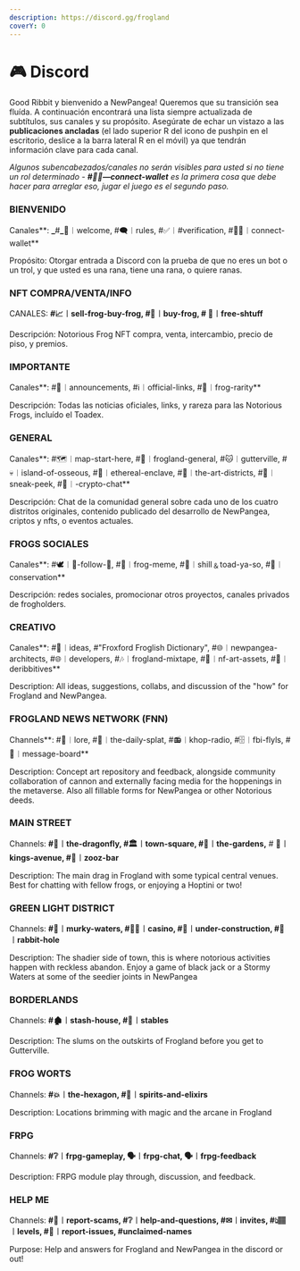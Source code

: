 ```yaml
---
description: https://discord.gg/frogland
coverY: 0
---
```


# 🎮 Discord

Good Ribbit y bienvenido a NewPangea! Queremos que su transición sea fluída. A continuación encontrará una lista siempre actualizada de subtítulos, sus canales y su propósito. Asegúrate de echar un vistazo a las **publicaciones ancladas** (el lado superior R del icono de pushpin en el escritorio, deslice a la barra lateral R en el móvil) ya que tendrán información clave para cada canal.

_Algunos subencabezados/canales no serán visibles para usted si no tiene un rol determinado - **#🧙🏽—connect-wallet** es la primera cosa que debe hacer para arreglar eso, jugar el juego es el segundo paso._

### BIENVENIDO

Canales**: **_**#**_**🎈︱welcome, #🗨︱rules, #✅︱#verification, #🧙🏽︱connect-wallet**&#x20;

Propósito: Otorgar entrada a Discord con la prueba de que no eres un bot o un trol, y que usted es una rana, tiene una rana, o quiere ranas.

### NFT COMPRA/VENTA/INFO

CANALES: _**#**_**📈︱sell-frog-buy-frog, #🐸︱buy-frog, # 🎁︱free-shtuff**

Descripción: Notorious Frog NFT compra, venta, intercambio, precio de piso, y premios.

### IMPORTANTE

Canales**: #📢︱announcements, #ℹ︱official-links, #💎︱frog-rarity**

Descripción: Todas las noticias oficiales, links, y rareza para las Notorious Frogs, incluído el Toadex.

### GENERAL

Canales**: #🗺︱map-start-here, #🐸︱frogland-general, #🐱︱gutterville,                                      #💀︱island-of-osseous, #👺︱ethereal-enclave, #🎨︱the-art-districts, #👀︱sneak-peek,                                  #🤑︱-crypto-chat**

Descripción: Chat de la comunidad general sobre cada uno de los cuatro distritos originales, contenido publicado del desarrollo de NewPangea, criptos y nfts, o eventos actuales.

### FROGS SOCIALES

Canales**: #🕊︱🐸-follow-🐸, #🐸︱frog-meme, #🚀︱shill﹠toad-ya-so, #🌳︱conservation**

Descripción: redes sociales, promocionar otros proyectos, canales privados de frogholders.

### CREATIVO

Canales**: #🧠︱ideas, #"Froxford Froglish Dictionary", #🌐︱newpangea-architects, #🌐︱developers, #🎶︱frogland-mixtape, #🎨︱nf-art-assets, #🐸︱deribbitives**

Description: All ideas, suggestions, collabs, and discussion of the "how" for Frogland and NewPangea.

### FROGLAND NEWS NETWORK (FNN)

Channels**: #📜︱lore, #📰︱the-daily-splat, #📻︱khop-radio, #🗄︱fbi-flyls, #📝︱message-board**

Description: Concept art repository and feedback, alongside community collaboration of cannon and externally facing media for the hoppenings in the metaverse. Also all fillable forms for NewPangea or other Notorious deeds.

### MAIN STREET

Channels: **#🦋︱the-dragonfly, #🏛︱town-square, #💐︱the-gardens,** # **👑︱kings-avenue,  #🎷︱zooz-bar**

Description: The main drag in Frogland with some typical central venues. Best for chatting with fellow frogs, or enjoying a Hoptini or two!

### GREEN LIGHT DISTRICT

Channels: **#🌊︱murky-waters, #🧙🏽︱casino, #🚧︱under-construction, #🐰︱rabbit-hole**

Description: The shadier side of town, this is where notorious activities happen with reckless abandon. Enjoy a game of black jack or a Stormy Waters at some of the seedier joints in NewPangea

### BORDERLANDS

Channels: **#🏚︱stash-house, #🌳︱stables**

Description: The slums on the outskirts of Frogland before you get to Gutterville.

### FROG WORTS

Channels: **#💥︱the-hexagon, #🧪︱spirits-and-elixirs**

Description: Locations brimming with magic and the arcane in Frogland

### FRPG

Channels: **#❔︱frpg-gameplay, 🗣︱frpg-chat, 🗣︱frpg-feedback**

Description: FRPG module play through, discussion, and feedback.

### HELP ME

Channels: **#🏮︱report-scams, #❔︱help-and-questions, #✉︱invites, #👆🏽︱levels,                    #📛︱report-issues, #unclaimed-names**

Purpose: Help and answers for Frogland and NewPangea in the discord or out!

